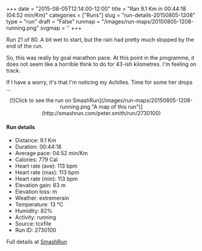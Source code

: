 +++
date = "2015-08-05T12:14:00-12:00"
title = "Ran 9.1 Km in 00:44:18 (04:52 min/Km)"
categories = ["Runs"]
slug = "run-details-20150805-1208"
type = "run"
draft = "False"
runmap = "/images/run-maps/20150805-1208-running.png"
svgmap = '<polyline points="1 54, 0 55, 1 58, 1 59, 7 53, 11 49, 20 46, 25 48, 29 44, 29 43, 34 42, 44 42, 48 43, 59 52, 66 55, 70 55, 76 54, 85 52, 90 50, 97 51, 100 52, 97 51, 90 49, 86 52, 78 54, 73 55, 72 55, 66 55, 60 53, 60 52, 48 44, 44 43, 39 43, 37 43, 34 42, 29 43, 27 45, 25 47, 20 45, 17 46, 12 48, 9 51">'
+++

Run 21 of 80. A bit wet to start, but the rain had pretty much stopped by the end of the run. 

So, this was really by goal marathon pace. At this point in the programme, it does not seem like a horrible think to do for 43-ish kilometres. I'm feeling on track. 

If I have a worry, it's that I'm noticing my Achilles. Time for some her drops ...

<!--more-->

<center>
[![Click to see the run on SmashRun](/images/run-maps/20150805-1208-running.png "A map of this run")](http://smashrun.com/peter.smith/run/2730100)
</center>

#### Run details

* Distance: 9.1 Km
* Duration: 00:44:18
* Average pace: 04:52 min/Km
* Calories: 779 Cal
* Heart rate (ave): 113 bpm
* Heart rate (max): 113 bpm
* Heart rate (min): 113 bpm
* Elevation gain: 63 m
* Elevation loss:  m
* Weather: extremerain
* Temperature: 13 &deg;C
* Humidity: 82%
* Activity: running
* Source: tcxfile
* Run ID: 2730100

Full details at [SmashRun](http://smashrun.com/peter.smith/run/2730100)